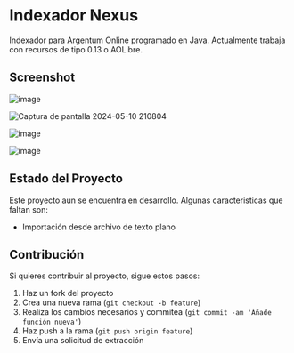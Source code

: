 # Indexador Nexus

Indexador para Argentum Online programado en Java. Actualmente trabaja con recursos de tipo 0.13 o AOLibre.

## Screenshot

![image](https://github.com/Lorwik/Indexador-Nexus/assets/1338437/ea753277-4461-4e4e-a67d-8397823a2500)

![Captura de pantalla 2024-05-10 210804](https://github.com/Lorwik/Indexador-Nexus/assets/1338437/05fb4355-b4eb-48fb-81a1-d97ddff02761)

![image](https://github.com/Lorwik/Indexador-Nexus/assets/1338437/bff3274b-6dec-459a-8141-245c3754563e)

![image](https://github.com/user-attachments/assets/9b7bd582-3923-4d4c-a911-a474be1cf035)

## Estado del Proyecto

Este proyecto aun se encuentra en desarrollo. Algunas caracteristicas que faltan son:

- Importación desde archivo de texto plano

## Contribución

Si quieres contribuir al proyecto, sigue estos pasos:

1. Haz un fork del proyecto
2. Crea una nueva rama (`git checkout -b feature`)
3. Realiza los cambios necesarios y commitea (`git commit -am 'Añade función nueva'`)
4. Haz push a la rama (`git push origin feature`)
5. Envía una solicitud de extracción
